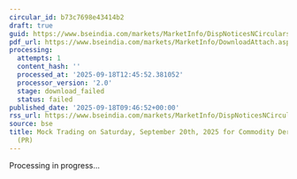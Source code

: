 ```yaml
---
circular_id: b73c7698e43414b2
draft: true
guid: https://www.bseindia.com/markets/MarketInfo/DispNoticesNCirculars.aspx?Noticeid={8FBE16DC-B971-4381-A88A-61EEF6F37842}&noticeno=20250918-14&dt=09/18/2025&icount=14&totcount=41&flag=0
pdf_url: https://www.bseindia.com/markets/MarketInfo/DownloadAttach.aspx?id=20250918-14&attachedId=
processing:
  attempts: 1
  content_hash: ''
  processed_at: '2025-09-18T12:45:52.381052'
  processor_version: '2.0'
  stage: download_failed
  status: failed
published_date: '2025-09-18T09:46:52+00:00'
rss_url: https://www.bseindia.com/markets/MarketInfo/DispNoticesNCirculars.aspx?Noticeid={8FBE16DC-B971-4381-A88A-61EEF6F37842}&noticeno=20250918-14&dt=09/18/2025&icount=14&totcount=41&flag=0
source: bse
title: Mock Trading on Saturday, September 20th, 2025 for Commodity Derivatives segment
  (PR)
---
```


Processing in progress...